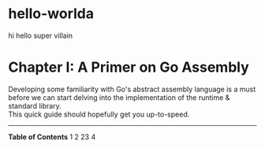 # hello-worlda
hi hello
super villain

# Chapter I: A Primer on Go Assembly

Developing some familiarity with Go's abstract assembly language is a must before we can start delving into the implementation of the runtime & standard library.  
This quick guide should hopefully get you up-to-speed.

---

**Table of Contents**
1
2
23
4
